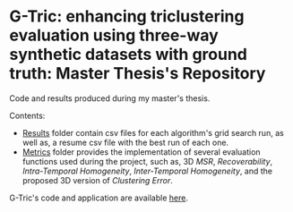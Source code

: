 # G-Tric: enhancing triclustering evaluation using three-way synthetic datasets with ground truth: Master Thesis's Repository
Code and results produced during my master's thesis.

Contents:
- [Results](https://github.com/jplobo1313/MSc_Thesis/tree/main/Results) folder contain csv files for each algorithm's grid search run, as well as, a resume csv file with the best run of each one.
- [Metrics](https://github.com/jplobo1313/MSc_Thesis/tree/main/Evaluation_Metrics) folder provides the implementation of several evaluation functions used during the project, such as, 3D *MSR*, *Recoverability*, *Intra-Temporal Homogeneity*, *Inter-Temporal Homogeneity*, and the proposed 3D version of *Clustering Error*.

G-Tric's code and application are available [here](https://github.com/jplobo1313/G-Tric).
